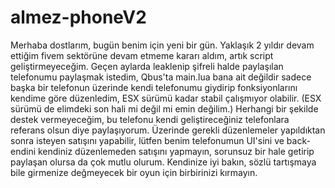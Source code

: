 # almez-phoneV2
Merhaba dostlarım, bugün benim için yeni bir gün. Yaklaşık 2 yıldır devam ettiğim fivem sektörüne devam etmeme kararı aldım, artık script geliştirmeyeceğim.
Geçen aylarda leaklenip şifreli halde paylaşılan telefonumu paylaşmak istedim,
Qbus'ta main.lua bana ait değildir sadece başka bir telefonun üzerinde kendi telefonumu giydirip fonksiyonlarını kendime göre düzenledim,
ESX sürümü kadar stabil çalışmıyor olabilir. (ESX sürümü de elimdeki son hali mi değil mi emin değilim.)
Herhangi bir şekilde destek vermeyeceğim, bu telefonu kendi geliştireceğiniz telefonlara referans olsun diye paylaşıyorum.
Üzerinde gerekli düzenlemeler yapıldıktan sonra isteyen satışını yapabilir, lütfen benim telefonumun UI'sini ve back-endini kendiniz düzenlemeden satışını yapmayın,
sorunsuz bir hale getirip paylaşan olursa da çok mutlu olurum. Kendinize iyi bakın, sözlü tartışmaya bile girmenize değmeyecek bir oyun için birbirinizi kırmayın.
